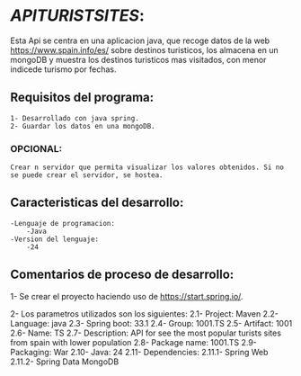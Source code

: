 # _APITURISTSITES_:
Esta Api se centra en una aplicacion java, que recoge datos de la web https://www.spain.info/es/ sobre destinos turisticos, los almacena en un mongoDB y muestra los destinos turisticos mas visitados, con menor indicede turismo por fechas.


## Requisitos del programa:

    1- Desarrollado con java spring.
    2- Guardar los datos en una mongoDB.



### OPCIONAL:

    Crear n servidor que permita visualizar los valores obtenidos. Si no se puede crear el servidor, se hostea.



## Caracteristicas del desarrollo:

    -Lenguaje de programacion:
        -Java
    -Version del lenguaje:
        -24

## Comentarios de proceso de desarrollo:

   1- Se crear el proyecto haciendo uso de https://start.spring.io/.

   2- Los parametros utilizados son los siguientes:
    2.1- Project: Maven
    2.2- Language: java
    2.3- Spring boot: 33.1
    2.4- Group: 1001.TS
    2.5- Artifact: 1001
    2.6- Name: TS
    2.7- Description: API for see the most popular turists sites from spain with lower population
    2.8- Package name: 1001.TS
    2.9- Packaging: War
    2.10- Java: 24
    2.11- Dependencies:
      2.11.1- Spring Web
      2.11.2- Spring Data MongoDB